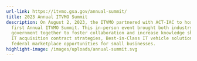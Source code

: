 ```yaml
---
url-link: https://itvmo.gsa.gov/annual-summit/
title: 2023 Annual ITVMO Summit
description: On August 2, 2023, the ITVMO partnered with ACT-IAC to host the
  first Annual ITVMO Summit. This in-person event brought both industry and
  government together to foster collaboration and increase knowledge sharing on
  IT acquisition contract strategies, Best-in-Class IT vehicle solutions, and
  federal marketplace opportunities for small businesses.
highlight-image: /images/uploads/annual-summit.svg
---
```

